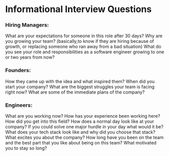# Informational Interview Questions

### Hiring Managers:


What are your expectations for someone in this role after 30 days?
Why are you growing your team?
(basically,to know if they are hiring because of growth, or replacing someone who ran away from a bad situation)
What do you see your role and responsibilities as a software engineer growing to one or two years from now?

### Founders:

How they came up with the idea and what inspired them?
When did you start your company?
What are the biggest struggles your team is facing right now?
What are some of the immediate plans of the company?

### Engineers:

What are you working now?
How has your experience been working here?
How did you get into this field?
How does a normal day look like at your company?
If you could solve one major hurdle in your day what would it be?
What does your tech stack look like and why did you choose that stack?
What excites you about the company?
How long have you been on the team and the best part that you like about being on this team?
What motivated you to stay so long?
